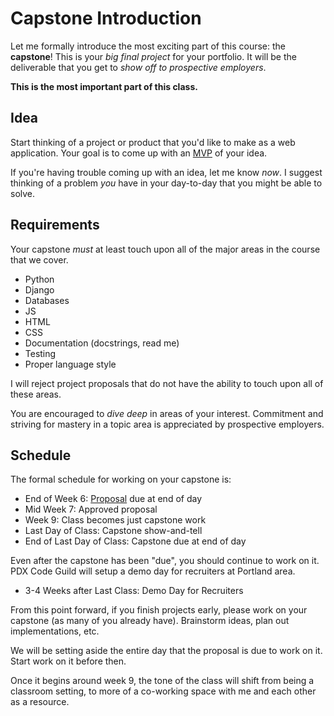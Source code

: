 # Capstone Introduction
Let me formally introduce the most exciting part of this course: the **capstone**!
This is your _big final project_ for your portfolio.
It will be the deliverable that you get to _show off to prospective employers_.

**This is the most important part of this class.**

## Idea
Start thinking of a project or product that you'd like to make as a web application.
Your goal is to come up with an [MVP](mvp.md) of your idea.

If you're having trouble coming up with an idea, let me know _now_.
I suggest thinking of a problem _you_ have in your day-to-day that you might be able to solve.

## Requirements
Your capstone _must_ at least touch upon all of the major areas in the course that we cover.
* Python
* Django
* Databases
* JS
* HTML
* CSS
* Documentation (docstrings, read me)
* Testing
* Proper language style

I will reject project proposals that do not have the ability to touch upon all of these areas.

You are encouraged to _dive deep_ in areas of your interest.
Commitment and striving for mastery in a topic area is appreciated by prospective employers.

## Schedule
The formal schedule for working on your capstone is:
* End of Week 6: [Proposal](capstone-proposal.md) due at end of day
* Mid Week 7: Approved proposal
* Week 9: Class becomes just capstone work
* Last Day of Class: Capstone show-and-tell
* End of Last Day of Class: Capstone due at end of day

Even after the capstone has been "due", you should continue to work on it.
PDX Code Guild will setup a demo day for recruiters at Portland area.

* 3-4 Weeks after Last Class: Demo Day for Recruiters

From this point forward, if you finish projects early, please work on your capstone (as many of you already have).
Brainstorm ideas, plan out implementations, etc.

We will be setting aside the entire day that the proposal is due to work on it.
Start work on it before then.

Once it begins around week 9, the tone of the class will shift from being a classroom setting, to more of a co-working space with me and each other as a resource.
